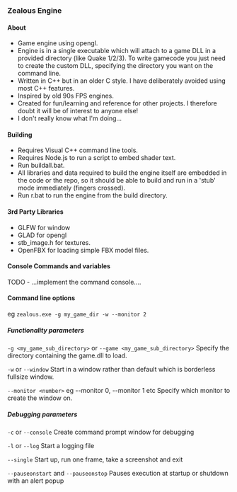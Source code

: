 ### Zealous Engine

#### About

* Game engine using opengl.
* Engine is in a single executable which will attach to a game DLL in a provided directory (like Quake 1/2/3). To write gamecode you just need to create the custom DLL, specifying the directory you want on the command line.
* Written in C++ but in an older C style. I have deliberately avoided using most C++ features.
* Inspired by old 90s FPS engines.
* Created for fun/learning and reference for other projects. I therefore doubt it will be of interest to anyone else!
* I don't really know what I'm doing...

#### Building

* Requires Visual C++ command line tools.
* Requires Node.js to run a script to embed shader text.
* Run buildall.bat.
* All libraries and data required to build the engine itself are embedded in the code or the repo, so it should be able to build and run in a 'stub' mode immediately (fingers crossed).
* Run r.bat to run the engine from the build directory.

#### 3rd Party Libraries

* GLFW for window
* GLAD for opengl
* stb_image.h for textures.
* OpenFBX for loading simple FBX model files.

#### Console Commands and variables

TODO - ...implement the command console....

#### Command line options

eg ```zealous.exe -g my_game_dir -w --monitor 2```

##### Functionality parameters

```-g <my_game_sub_directory>``` or ```--game <my_game_sub_directory>```
Specify the directory containing the game.dll to load.

```-w``` or ```--window```
Start in a window rather than default which is borderless fullsize window.

```--monitor <number>```
eg --monitor 0, --monitor 1 etc
Specify which monitor to create the window on.

##### Debugging parameters

```-c``` or ```--console```
Create command prompt window for debugging

```-l``` or ```--log```
Start a logging file

```--single```
Start up, run one frame, take a screenshot and exit

```--pauseonstart``` and ```--pauseonstop```
Pauses execution at startup or shutdown with an alert popup
